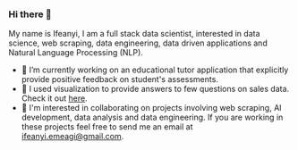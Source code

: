 ### Hi there 👋

My name is Ifeanyi, I am a full stack data scientist, interested in data science, web scraping, data engineering, data driven applications and Natural Language Processing (NLP).

- 🔭 I’m currently working on an educational tutor application that explicitly provide positive feedback on student's assessments.
- 🌱 I used visualization to provide answers to few questions on sales data. Check it out [here](https://sales-analysis-ifeanyi-darlington.streamlit.app/).
- 👯 I'm interested in collaborating on projects involving web scraping, AI development, data analysis and data engineering. If you are working in these projects feel free to send me an email at ifeanyi.emeagi@gmail.com.

